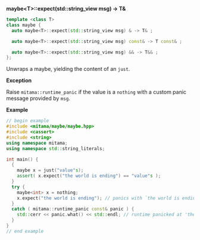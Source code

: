 **maybe&lt;T&gt;::expect(std::string_view msg) -> T&**

```cpp
template <class T>
class maybe {
  auto maybe<T>::expect(std::string_view msg) & -> T& ;

  auto maybe<T>::expect(std::string_view msg) const& -> T const& ;

  auto maybe<T>::expect(std::string_view msg) && -> T&& ;
};
```

Unwraps a maybe, yielding the content of an `just`.

**Exception**

Raise `mitama::runtime_panic` if the value is a `nothing` with a custom panic message provided by `msg`.

**Example**

```cpp
// begin example
#include <mitama/maybe/maybe.hpp>
#include <cassert>
#include <string>
using namespace mitama;
using namespace std::string_literals;

int main() {
  {
    maybe x = just("value"s);
    assert( x.expect("the world is ending") == "value"s );
  }
  try {
    maybe<int> x = nothing;
    x.expect("the world is ending"); // panics with `the world is ending`
  }
  catch ( mitama::runtime_panic const& panic ) {
    std::cerr << panic.what() << std::endl; // runtime panicked at 'the world is ending'
  }
}
// end example
```
